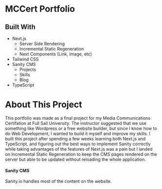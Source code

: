# MCCert Portfolio

## Built With
* Next.js
  * Server Side Rendering
  * Incremental Static Regeneration
  * Next Components (Link, Image, etc)
* Tailwind CSS
* Sanity CMS
  * Projects
  * Skills
  * Blog
* TypeScript

# About This Project

This portfolio was made as a final project for my Media Communications Certifation at Full Sail University. The instructor suggested that we use something like Wordpress or a free website builder, but since I know how to do Web Development, I wanted to build it myself and improve my skills.
I built this project after spending a few weeks learning both Next.js and TypeScript, and figuring out the best ways to implement Sanity correctly while taking advantages of the features of Next.js was a pain but I landed on Incremental Static Regeneration to keep the CMS pages rendered on the server but able to be updated without reloading the whole application.

#### Sanity CMS
Sanity.io handles most of the content on the website.
